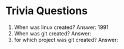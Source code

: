 # Trivia Questions
1. When was linux created? 
Answer: 1991
2. When was git created?
Answer:
3. for which project was git created?
Answer: 